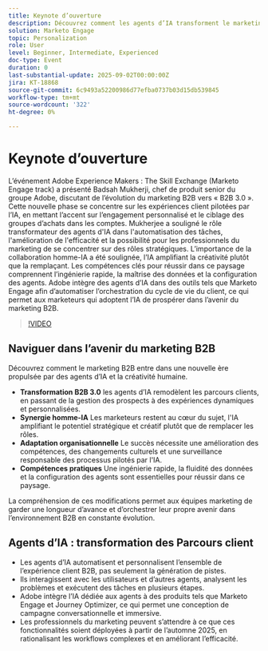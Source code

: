 ```yaml
---
title: Keynote d’ouverture
description: Découvrez comment les agents d’IA transforment le marketing B2B en B2B 3.0. Découvrez les stratégies permettant d’accroître l’efficacité, la personnalisation et les parcours client avec Marketo Engage.
solution: Marketo Engage
topic: Personalization
role: User
level: Beginner, Intermediate, Experienced
doc-type: Event
duration: 0
last-substantial-update: 2025-09-02T00:00:00Z
jira: KT-18868
source-git-commit: 6c9493a52200986d77efba0737b03d15db539845
workflow-type: tm+mt
source-wordcount: '322'
ht-degree: 0%

---
```



# Keynote d’ouverture

L’événement Adobe Experience Makers : The Skill Exchange (Marketo Engage track) a présenté Badsah Mukherji, chef de produit senior du groupe Adobe, discutant de l’évolution du marketing B2B vers « B2B 3.0 ». Cette nouvelle phase se concentre sur les expériences client pilotées par l’IA, en mettant l’accent sur l’engagement personnalisé et le ciblage des groupes d’achats dans les comptes. Mukherjee a souligné le rôle transformateur des agents d&#39;IA dans l&#39;automatisation des tâches, l&#39;amélioration de l&#39;efficacité et la possibilité pour les professionnels du marketing de se concentrer sur des rôles stratégiques. L’importance de la collaboration homme-IA a été soulignée, l’IA amplifiant la créativité plutôt que la remplaçant. Les compétences clés pour réussir dans ce paysage comprennent l’ingénierie rapide, la maîtrise des données et la configuration des agents. Adobe intègre des agents d’IA dans des outils tels que Marketo Engage afin d’automatiser l’orchestration du cycle de vie du client, ce qui permet aux marketeurs qui adoptent l’IA de prospérer dans l’avenir du marketing B2B.

>[!VIDEO](https://video.tv.adobe.com/v/3471392/?learn=on&enablevpops)

## Naviguer dans l’avenir du marketing B2B

Découvrez comment le marketing B2B entre dans une nouvelle ère propulsée par des agents d’IA et la créativité humaine.

* **Transformation B2B 3.0** les agents d’IA remodèlent les parcours clients, en passant de la gestion des prospects à des expériences dynamiques et personnalisées.
* **Synergie homme-IA** Les marketeurs restent au cœur du sujet, l&#39;IA amplifiant le potentiel stratégique et créatif plutôt que de remplacer les rôles.
* **Adaptation organisationnelle** Le succès nécessite une amélioration des compétences, des changements culturels et une surveillance responsable des processus pilotés par l&#39;IA.
* **Compétences pratiques** Une ingénierie rapide, la fluidité des données et la configuration des agents sont essentielles pour réussir dans ce paysage.

La compréhension de ces modifications permet aux équipes marketing de garder une longueur d’avance et d’orchestrer leur propre avenir dans l’environnement B2B en constante évolution.

## Agents d’IA : transformation des Parcours client

* Les agents d’IA automatisent et personnalisent l’ensemble de l’expérience client B2B, pas seulement la génération de pistes.
* Ils interagissent avec les utilisateurs et d’autres agents, analysent les problèmes et exécutent des tâches en plusieurs étapes.
* Adobe intègre l’IA dédiée aux agents à des produits tels que Marketo Engage et Journey Optimizer, ce qui permet une conception de campagne conversationnelle et immersive.
* Les professionnels du marketing peuvent s’attendre à ce que ces fonctionnalités soient déployées à partir de l’automne 2025, en rationalisant les workflows complexes et en améliorant l’efficacité.
